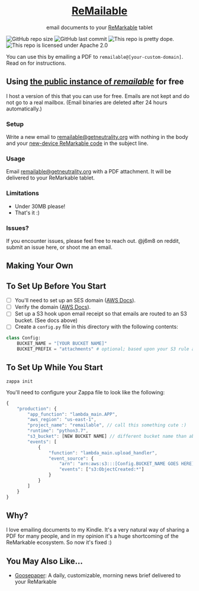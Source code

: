 <h1 align="center"><a href="https://remailable.getneutrality.org/">ReMailable</a></h1>
<p align="center">email documents to your <a href="https://remarkable.com">ReMarkable</a> tablet</p>

![GitHub repo size](https://img.shields.io/github/repo-size/j6k4m8/remailable?style=for-the-badge) ![GitHub last commit](https://img.shields.io/github/last-commit/j6k4m8/remailable?style=for-the-badge)
![This repo is pretty dope.](https://img.shields.io/badge/pretty%20dope-%F0%9F%91%8C-blue?style=for-the-badge) ![This repo is licensed under Apache 2.0](https://img.shields.io/github/license/j6k4m8/remailable?style=for-the-badge)

You can use this by emailing a PDF to `remailable@[your-custom-domain]`. Read on for instructions.

## Using <a href="https://remailable.getneutrality.org/">the public instance of _remailable_</a> for free

I host a version of this that you can use for free. Emails are not kept and do not go to a real mailbox. (Email binaries are deleted after 24 hours automatically.)

### Setup

Write a new email to [remailable@getneutrality.org](mailto:remailable@getneutrality.org) with nothing in the body and your [new-device ReMarkable code](https://my.remarkable.com/connect/mobile) in the subject line.

### Usage

Email [remailable@getneutrality.org](mailto:remailable@getneutrality.org) with a PDF attachment. It will be delivered to your ReMarkable tablet.

### Limitations

-   Under 30MB please!
-   That's it :)

### Issues?

If you encounter issues, please feel free to reach out. @j6m8 on reddit, submit an issue here, or shoot me an email.

## Making Your Own

## To Set Up Before You Start

-   [ ] You'll need to set up an SES domain ([AWS Docs](https://docs.aws.amazon.com/ses/latest/DeveloperGuide/receiving-email-getting-started-before.html)).
-   [ ] Verify the domain ([AWS Docs](https://docs.aws.amazon.com/ses/latest/DeveloperGuide/receiving-email-getting-started-verify.html)).
-   [ ] Set up a S3 hook upon email receipt so that emails are routed to an S3 bucket. (See docs above)
-   [ ] Create a `config.py` file in this directory with the following contents:

```python
class Config:
    BUCKET_NAME = "[YOUR BUCKET NAME]"
    BUCKET_PREFIX = "attachments" # optional; based upon your S3 rule above
```

## To Set Up While You Start

```shell
zappa init
```

You'll need to configure your Zappa file to look like the following:

```js
{
    "production": {
        "app_function": "lambda_main.APP",
        "aws_region": "us-east-1",
        "project_name": "remailable", // call this something cute :)
        "runtime": "python3.7",
        "s3_bucket": [NEW BUCKET NAME] // different bucket name than above
        "events": [
            {
                "function": "lambda_main.upload_handler",
                "event_source": {
                    "arn": "arn:aws:s3:::[Config.BUCKET_NAME GOES HERE]",
                    "events": ["s3:ObjectCreated:*"]
                }
            }
        ]
    }
}
```

## Why?

I love emailing documents to my Kindle. It's a very natural way of sharing a PDF for many people, and in my opinion it's a huge shortcoming of the ReMarkable ecosystem. So now it's fixed :)

## You May Also Like...

-   [Goosepaper](https://github.com/j6k4m8/goosepaper): A daily, customizable, morning news brief delivered to your ReMarkable
